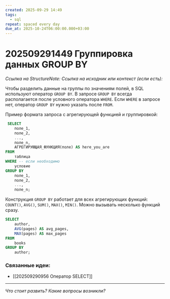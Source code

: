 ```yaml
---
created: 2025-09-29 14:49
tags:
  - sql
repeat: spaced every day
due_at: 2025-10-24T06:00:00.000+03:00
---
```

# 202509291449 Группировка данных GROUP BY

*Ссылка на StructureNote:*
*Ссылка на исходник или контекст (если есть):*

Чтобы разделить данные на группы по значениям полей, в SQL используют оператор `GROUP BY`. В запросе `GROUP BY` всегда располагается после условного оператора `WHERE`. Если `WHERE` в запросе нет, оператор `GROUP BY` нужно указать после `FROM`.

Пример формата запроса с агрегирующей функцией и группировкой:

```sql
 SELECT 
    поле_1, 
    поле_2, 
    ..., 
    поле_n, 
    АГРЕГИРУЮЩАЯ_ФУНКЦИЯ(поле) AS here_you_are
FROM
    таблица
WHERE -- если необходимо
    условие 
GROUP BY 
    поле_1, 
    поле_2, 
    ..., 
    поле_n;
```

Конструкция `GROUP BY` работает для всех агрегирующих функций: `COUNT()`, `AVG()`, `SUM()`, `MAX()`, `MIN()`. Можно вызывать несколько функций сразу.

```sql
SELECT 
    author, 
    AVG(pages) AS avg_pages,
    MAX(pages) AS max_pages
FROM
    books
GROUP BY 
    author;
```

### Связанные идеи:

* [[202509290956 Оператор SELECT]]

---

*Что стоит развить? Какие вопросы возникли?*
